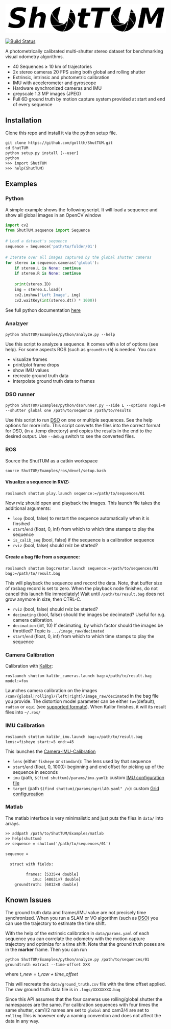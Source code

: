 ![ShutTUM](https://raw.githubusercontent.com/gollth/ShutTUM/master/Docs/images/logo.png)

[![Build Status](https://travis-ci.org/gollth/ShutTUM.svg?branch=master)](https://travis-ci.org/gollth/ShutTUM)

A photometrically calibrated multi-shutter stereo dataset for benchmarking visual odometry algorithms.

* 40 Sequences ≥ 10 km of trajectories
* 2x stereo cameras 20 FPS using both global and rolling shutter
* Extrinsic, intrinsic and photometric calibration
* IMU with accelerometer and gyroscope
* Hardware synchronized cameras and IMU
* greyscale 1.3 MP images (JPEG)
* Full 6D ground truth by motion capture system provided at start and end of every sequence


## Installation
Clone this repo and install it via the python setup file.
```
git clone https://github.com/gollth/ShutTUM.git
cd ShutTUM
python setup.py install [--user]
python
>>> import ShutTUM
>>> help(ShutTUM)
```

## Examples
### Python
A simple example shows the following script. It will load a sequence and show all global images in an OpenCV window

```python
import cv2
from ShutTUM.sequence import Sequence

# Load a dataset's sequence
sequence = Sequence('path/to/folder/01')

# Iterate over all images captured by the global shutter cameras
for stereo in sequence.cameras('global'):
    if stereo.L is None: continue
    if stereo.R is None: continue
    
    print(stereo.ID)
    img = stereo.L.load()
    cv2.imshow('Left Image', img)
    cv2.waitKey(int(stereo.dt() * 1000))
```
See full python documentation [here](https://gollth.github.io/ShutTUM/)


### Analzyer
```
python ShutTUM/Examples/python/analyze.py --help
```

Use this script to analyze a sequence. It comes with a lot of options (see help). For some aspects ROS (such as ```groundtruth```) is needed.
You can:
* visualize frames
* print/plot frame drops
* show IMU values
* recreate ground truth data
* interpolate ground truth data to frames

### DSO runner
```
python ShutTUM/Examples/python/dsorunner.py --side L --options nogui=0 --shutter global one /path/to/sequence /path/to/results 
```

Use this script to run [DSO](https://github.com/JakobEngel/dso) on one or multiple sequences.
See the help options for more info. This script converts the files into the correct format for DSO, 
(in a .temp directory) and copies the results in the end to the desired output. Use ```--debug``` 
switch to see the converted files.

### ROS
Source the ShutTUM as a catkin workspace
```
source ShutTUM/Examples/ros/devel/setup.bash
```

#### Visualize a sequence in RViZ:
```
roslaunch shuttum play.launch sequence:=/path/to/sequences/01 
```
Now rviz should open and playback the images. This launch file takes the additional arguments:
* ```loop``` (bool, false) to restart the sequence automatically when it is finsihed
* ```start```/```end``` (float, 0, inf) from which to which time stamps to play the sequence
* ```is_calib_seq``` (bool, false) if the sequence is a calibration sequence
* ```rviz``` (bool, false) should rviz be started?

#### Create a bag file from a sequence:
```
roslaunch shuttum bagcreator.launch sequence:=/path/to/sequences/01 bag:=/path/to/result.bag
```
This will playback the sequence and record the data. Note, that buffer size of rosbag record 
is set to zero. When the playback node finishes, do not cancel this launch file immediately!
Wait until ```/path/to/result.bag``` does not grow anymore in size, then CTRL-C.
* ```rviz``` (bool, false) should rviz be started?
* ```decimating``` (bool, false) should the images be decimated? Useful for e.g. camera calibration. 
* ```decimation``` (int, 10) If decimating, by which factor should the images be throttled? Topic is ```.../image_raw/decimated```
* ```start```/```end``` (float, 0, inf) from which to which time stamps to play the sequence

### Camera Calibration
Calibration with [Kalibr](https://github.com/ethz-asl/kalibr):
```
roslaunch shuttum kalibr_cameras.launch bag:=/path/to/result.bag model:=fov
```
Launches camera calibration on the images ```/cam/{global|rolling}/{left|right}/image_raw/decimated```
in the bag file you provide. The distortion model parameter can be either ```fov```(default), ```radtan```
or ```equi``` (see [supported formate](https://github.com/ethz-asl/kalibr/wiki/supported-models)). When Kalibr 
finishes, it will its result files into ```~/.ros/```

### IMU Calibration
```
roslaunch stuttum kalibr_imu.launch bag:=/path/to/result.bag lens:=fisheye start:=5 end:=45
```
This launches the [Camera-IMU-Calibration](https://github.com/ethz-asl/kalibr/wiki/camera-imu-calibration)
* ```lens``` (either ```fisheye``` or ```standard```): The lens used by that sequence
* ```start```/```end``` (float, 0, 1000): beginning and end offset for picking up of the sequence in seconds
* ```imu``` (path, ```$(find shuttum)/params/imu.yaml```): custom [IMU configuration file](https://github.com/ethz-asl/kalibr/wiki/yaml-formats)
* ```target``` (path ```$(find shuttum)/params/aprilA0.yaml" />```): custom [Grid configureation](https://github.com/ethz-asl/kalibr/wiki/calibration-targets)

### Matlab
The matlab interface is very minimalistic and just puts the files in ```data/``` into arrays.
```
>> addpath /path/to/ShutTUM/Examples/matlab
>> help(shuttum)
>> sequence = shuttum('/path/to/sequences/01')
   
sequence = 

  struct with fields:

         frames: [5335×4 double]
            imu: [48031×7 double]
    groundtruth: [6812×8 double]
```


## Known Issues
The ground truth data and frames/IMU value are not precisely time
synchronized. When you run a SLAM or VO algorithm (such as [DSO](https://github.com/JakobEngel/dso))
you can use the trajectory to estimate the time shift.

With the help of the extrinsic calibration in ```data/params.yaml```
of each sequence you can correlate the odometry with the motion capture
trajectory and optimize for a time shift. Note that the ground truth poses
are in the **marker** frame. Then you can run
```
python ShutTUM/Examples/python/analyze.py /path/to/sequences/01 groundtruth extract --time-offset XXX
```
where _t_new = t_raw + time_offset_

This will recreate the ```data/ground_truth.csv``` file with the time offset applied.
The raw ground truth data file is in ```.logs/XXXXXXXX.bag```


Since this API assumes that the four cameras use rolling/global shutter
the namespaces are the same. For calibration sequences with four times the same
shutter, cam1/2 names are set to ```global``` and cam3/4 are set to ```rolling```
This is however only a naming convention and does not affect the data in any way.